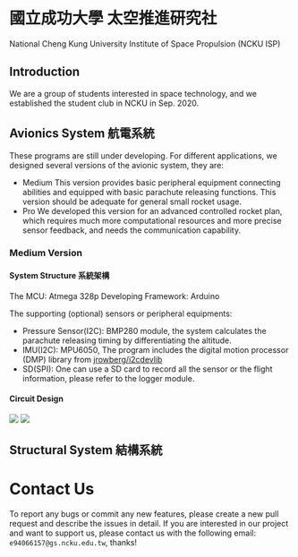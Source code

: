 # 國立成功大學 太空推進研究社
National Cheng Kung University Institute of Space Propulsion (NCKU ISP)

## Introduction
We are a group of students interested in space technology, and we established the student club in NCKU in Sep. 2020. 

## Avionics System 航電系統
These programs are still under developing. For different applications, we designed several versions of the avionic system, they are:
- Medium 
  This version provides basic peripheral equipment connecting abilities and equipped with basic parachute releasing functions. This version should be adequate for general small rocket usage.
- Pro
  We developed this version for an advanced controlled rocket plan, which requires much more computational resources and more precise sensor feedback, and needs the communication capability.

### Medium Version
#### System Structure 系統架構
The MCU: Atmega 328p
Developing Framework: Arduino

The supporting (optional) sensors or peripheral equipments:
- Pressure Sensor(I2C): BMP280 module, the system calculates the parachute releasing timing by differentiating the altitude.
- IMU(I2C): MPU6050, The program includes the digital motion processor (DMP) library from [jrowberg/i2cdevlib](https://github.com/jrowberg/i2cdevlib)
- SD(SPI): One can use a SD card to record all the sensor or the flight information, please refer to the logger module.

#### Circuit Design
![](https://i.imgur.com/jf3Xtqu.png)
![](https://i.imgur.com/mI2GNRR.png)

## Structural System 結構系統

# Contact Us
To report any bugs or commit any new features, please create a new pull request and describe the issues in detail.
If you are interested in our project and want to support us, please contact us with the following email: `e94066157@gs.ncku.edu.tw`, thanks!
